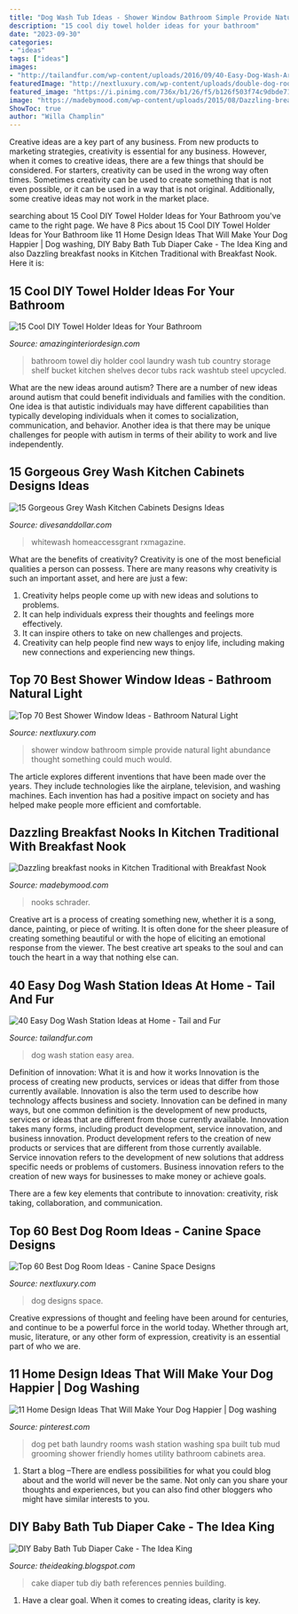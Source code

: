 ```yaml
---
title: "Dog Wash Tub Ideas - Shower Window Bathroom Simple Provide Natural Light Abundance Thought Something Could Much Would"
description: "15 cool diy towel holder ideas for your bathroom"
date: "2023-09-30"
categories:
- "ideas"
tags: ["ideas"]
images:
- "http://tailandfur.com/wp-content/uploads/2016/09/40-Easy-Dog-Wash-Area-Ideas-12.jpg"
featuredImage: "http://nextluxury.com/wp-content/uploads/double-dog-room-ideas.jpg"
featured_image: "https://i.pinimg.com/736x/b1/26/f5/b126f503f74c9dbde71cb4f8a6076e37.jpg"
image: "https://madebymood.com/wp-content/uploads/2015/08/Dazzling-breakfast-nooks-in-Kitchen-Traditional-with-Breakfast-Nook-Bench-Ideas-next-to-Bay-Window-alongside-Dog-Wash-Station-andBay-Window-Treatment-Ideas-.jpg"
ShowToc: true
author: "Willa Champlin"
---
```



Creative ideas are a key part of any business. From new products to marketing strategies, creativity is essential for any business. However, when it comes to creative ideas, there are a few things that should be considered. For starters, creativity can be used in the wrong way often times. Sometimes creativity can be used to create something that is not even possible, or it can be used in a way that is not original. Additionally, some creative ideas may not work in the market place.

	

		
searching about 15 Cool DIY Towel Holder Ideas for Your Bathroom you've came to the right page. We have 8 Pics about 15 Cool DIY Towel Holder Ideas for Your Bathroom like 11 Home Design Ideas That Will Make Your Dog Happier | Dog washing, DIY Baby Bath Tub Diaper Cake - The Idea King and also Dazzling breakfast nooks in Kitchen Traditional with Breakfast Nook. Here it is:
		
    
## 15 Cool DIY Towel Holder Ideas For Your Bathroom

<img loading=lazy src="http://www.amazinginteriordesign.com/wp-content/uploads/2016/02/10-cool-diy-towel-holder-ideas-for-your-bathroom-8.jpg" onerror="this.onerror=null;this.src='https://tse2.mm.bing.net/th?id=OIP.-3F6GJGCZvOjwwNN9mz6ywHaLN&amp;pid=15.1';" alt="15 Cool DIY Towel Holder Ideas for Your Bathroom">

_Source: amazinginteriordesign.com_

>bathroom towel diy holder cool laundry wash tub country storage shelf bucket kitchen shelves decor tubs rack washtub steel upcycled. 

	

What are the new ideas around autism?
There are a number of new ideas around autism that could benefit individuals and families with the condition. One idea is that autistic individuals may have different capabilities than typically developing individuals when it comes to socialization, communication, and behavior. Another idea is that there may be unique challenges for people with autism in terms of their ability to work and live independently.

    
## 15 Gorgeous Grey Wash Kitchen Cabinets Designs Ideas

<img loading=lazy src="https://www.divesanddollar.com/wp-content/uploads/2017/05/Grey-Wash-Kitchen-Cabinets-feature-min.jpg" onerror="this.onerror=null;this.src='https://tse1.mm.bing.net/th?id=OIP.dirs--5R70KswIGPI9yKcQHaKK&amp;pid=15.1';" alt="15 Gorgeous Grey Wash Kitchen Cabinets Designs Ideas">

_Source: divesanddollar.com_

>whitewash homeaccessgrant rxmagazine. 

	

What are the benefits of creativity?
Creativity is one of the most beneficial qualities a person can possess. There are many reasons why creativity is such an important asset, and here are just a few: 
1. Creativity helps people come up with new ideas and solutions to problems. 
2. It can help individuals express their thoughts and feelings more effectively.
3. It can inspire others to take on new challenges and projects.
4. Creativity can help people find new ways to enjoy life, including making new connections and experiencing new things.

    
## Top 70 Best Shower Window Ideas - Bathroom Natural Light

<img loading=lazy src="http://nextluxury.com/wp-content/uploads/large-picture-window-shower-ideas.jpg" onerror="this.onerror=null;this.src='https://tse1.mm.bing.net/th?id=OIP.g-j1jQBcgK8uJJwS6tgFigAAAA&amp;pid=15.1';" alt="Top 70 Best Shower Window Ideas - Bathroom Natural Light">

_Source: nextluxury.com_

>shower window bathroom simple provide natural light abundance thought something could much would. 

	

The article explores different inventions that have been made over the years. They include technologies like the airplane, television, and washing machines. Each invention has had a positive impact on society and has helped make people more efficient and comfortable.

    
## Dazzling Breakfast Nooks In Kitchen Traditional With Breakfast Nook

<img loading=lazy src="https://madebymood.com/wp-content/uploads/2015/08/Dazzling-breakfast-nooks-in-Kitchen-Traditional-with-Breakfast-Nook-Bench-Ideas-next-to-Bay-Window-alongside-Dog-Wash-Station-andBay-Window-Treatment-Ideas-.jpg" onerror="this.onerror=null;this.src='https://tse3.mm.bing.net/th?id=OIP.2XljDOJDq3-_Nu8gPtRFMgHaLH&amp;pid=15.1';" alt="Dazzling breakfast nooks in Kitchen Traditional with Breakfast Nook">

_Source: madebymood.com_

>nooks schrader. 

	

Creative art is a process of creating something new, whether it is a song, dance, painting, or piece of writing. It is often done for the sheer pleasure of creating something beautiful or with the hope of eliciting an emotional response from the viewer. The best creative art speaks to the soul and can touch the heart in a way that nothing else can.

    
## 40 Easy Dog Wash Station Ideas At Home - Tail And Fur

<img loading=lazy src="http://tailandfur.com/wp-content/uploads/2016/09/40-Easy-Dog-Wash-Area-Ideas-12.jpg" onerror="this.onerror=null;this.src='https://tse2.mm.bing.net/th?id=OIP.JYjtcorxIH6AH9AKWwQQ7gHaLH&amp;pid=15.1';" alt="40 Easy Dog Wash Station Ideas at Home - Tail and Fur">

_Source: tailandfur.com_

>dog wash station easy area. 

	

Definition of innovation: What it is and how it works
Innovation is the process of creating new products, services or ideas that differ from those currently available. Innovation is also the term used to describe how technology affects business and society. Innovation can be defined in many ways, but one common definition is the development of new products, services or ideas that are different from those currently available.
Innovation takes many forms, including product development, service innovation, and business innovation. Product development refers to the creation of new products or services that are different from those currently available. Service innovation refers to the development of new solutions that address specific needs or problems of customers. Business innovation refers to the creation of new ways for businesses to make money or achieve goals.

There are a few key elements that contribute to innovation: creativity, risk taking, collaboration, and communication.

    
## Top 60 Best Dog Room Ideas - Canine Space Designs

<img loading=lazy src="http://nextluxury.com/wp-content/uploads/double-dog-room-ideas.jpg" onerror="this.onerror=null;this.src='https://tse3.mm.bing.net/th?id=OIP.EfOYNBR-tUkZAFZcr0ydMQAAAA&amp;pid=15.1';" alt="Top 60 Best Dog Room Ideas - Canine Space Designs">

_Source: nextluxury.com_

>dog designs space. 

	

Creative expressions of thought and feeling have been around for centuries, and continue to be a powerful force in the world today. Whether through art, music, literature, or any other form of expression, creativity is an essential part of who we are.

    
## 11 Home Design Ideas That Will Make Your Dog Happier | Dog Washing

<img loading=lazy src="https://i.pinimg.com/736x/b1/26/f5/b126f503f74c9dbde71cb4f8a6076e37.jpg" onerror="this.onerror=null;this.src='https://tse3.mm.bing.net/th?id=OIP.yu8GYb5Z6WoE4UW8HQR97wHaLG&amp;pid=15.1';" alt="11 Home Design Ideas That Will Make Your Dog Happier | Dog washing">

_Source: pinterest.com_

>dog pet bath laundry rooms wash station washing spa built tub mud grooming shower friendly homes utility bathroom cabinets area. 

	

1. Start a blog –There are endless possibilities for what you could blog about and the world will never be the same. Not only can you share your thoughts and experiences, but you can also find other bloggers who might have similar interests to you. 

    
## DIY Baby Bath Tub Diaper Cake - The Idea King

<img loading=lazy src="http://3.bp.blogspot.com/-C6MOgdGb13g/U45_8LV6K1I/AAAAAAAAW_Y/5rQy4qVvki0/s1600/9.JPG" onerror="this.onerror=null;this.src='https://tse1.mm.bing.net/th?id=OIP.fmsGAxx1Ko7XNTd3hNHKKwHaLH&amp;pid=15.1';" alt="DIY Baby Bath Tub Diaper Cake - The Idea King">

_Source: theideaking.blogspot.com_

>cake diaper tub diy bath references pennies building. 

	

1. Have a clear goal. When it comes to creating ideas, clarity is key.

